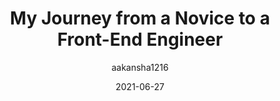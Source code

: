 ---
author: aakansha1216
date: 2021-06-27
layout: post.njk
tags:
  - meta
target_url: https://aakansha.dev/my-journey-from-a-novice-to-a-front-end-engineer
title: My Journey from a Novice to a Front-End Engineer
---